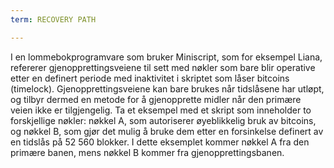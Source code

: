 ```yaml
---
term: RECOVERY PATH

---
```

I en lommebokprogramvare som bruker Miniscript, som for eksempel Liana, refererer gjenopprettingsveiene til sett med nøkler som bare blir operative etter en definert periode med inaktivitet i skriptet som låser bitcoins (timelock). Gjenopprettingsveiene kan bare brukes når tidslåsene har utløpt, og tilbyr dermed en metode for å gjenopprette midler når den primære veien ikke er tilgjengelig. Ta et eksempel med et skript som inneholder to forskjellige nøkler: nøkkel A, som autoriserer øyeblikkelig bruk av bitcoins, og nøkkel B, som gjør det mulig å bruke dem etter en forsinkelse definert av en tidslås på 52 560 blokker. I dette eksemplet kommer nøkkel A fra den primære banen, mens nøkkel B kommer fra gjenopprettingsbanen.